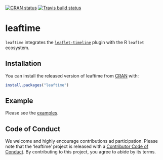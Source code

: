 
<!-- README.md is generated from README.Rmd. Please edit that file -->

[![CRAN
status](https://www.r-pkg.org/badges/version/leaftime)](https://cran.r-project.org/package=leaftime)
[![Travis build
status](https://travis-ci.org/timelyportfolio/leaftime.svg?branch=master)](https://travis-ci.org/timelyportfolio/leaftime)

# leaftime

`leaftime` integrates the
[`leaflet-timeline`](https://github.com/skeate/Leaflet.timeline) plugin
with the R `leaflet` ecosystem.

## Installation

You can install the released version of leaftime from
[CRAN](https://CRAN.R-project.org) with:

``` r
install.packages("leaftime")
```

## Example

Please see the
[examples](https://github.com/timelyportfolio/leaftime/blob/master/inst/examples/example_leaftime.R).

## Code of Conduct

We welcome and highly encourage contributions ad participation. Please
note that the ‘leaftime’ project is released with a [Contributor Code of
Conduct](https://github.com/timelyportfolio/leaftime/blob/master/CODE_OF_CONDUCT.md).
By contributing to this project, you agree to abide by its terms.
